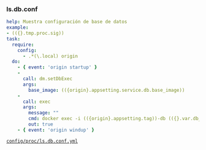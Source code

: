 ### ls.db.conf

```yml
help: Muestra configuración de base de datos
example:
- (({}.tmp.proc.sig))
task:
  require:
    config:
      - .*(\.local) origin
  do:
    - { event: 'origin startup' }
    -
      call: dm.setDbExec
      args:
        base_image: (({origin}.appsetting.service.db.base_image))
    -
      call: exec
      args:
        message: ""
        cmd: docker exec -i (({origin}.appsetting.tag))-db (({}.var.db_exec)) -B -e "SHOW variables"
        out: true
    - { event: 'origin windup' }
```
[```config/proc/ls.db.conf.yml```](../config/proc/ls.db.conf.yml)
